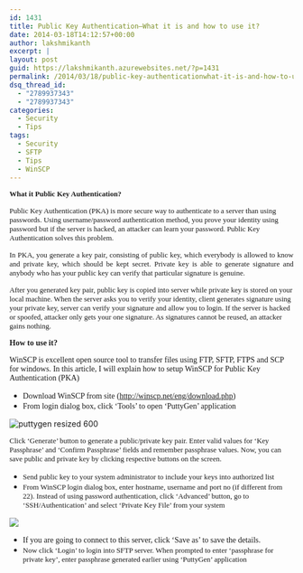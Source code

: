```yaml
---
id: 1431
title: Public Key Authentication–What it is and how to use it?
date: 2014-03-18T14:12:57+00:00
author: lakshmikanth
excerpt: |
layout: post
guid: https://lakshmikanth.azurewebsites.net/?p=1431
permalink: /2014/03/18/public-key-authenticationwhat-it-is-and-how-to-use-it/
dsq_thread_id:
  - "2789937343"
  - "2789937343"
categories:
  - Security
  - Tips
tags:
  - Security
  - SFTP
  - Tips
  - WinSCP
---
```

<font size="2" face="Verdana"><strong>What it Public Key Authentication?</strong></font>

<font size="2" face="Verdana">Public Key Authentication (PKA) is more secure way to authenticate to a server than using passwords. Using username/password authentication method, you prove your identity using password but if the server is hacked, an attacker can learn your password. Public Key Authentication solves this problem.</font>

<p align="justify">
  <font size="2" face="Verdana">In PKA, you generate a key pair, consisting of public key, which everybody is allowed to know and private key, which should be kept secret. Private key is able to generate signature and anybody who has your public key can verify that particular signature is genuine.</font>
</p>

<font size="2" face="Verdana">After you generated key pair, public key is copied into server while private key is stored on your local machine. When the server asks you to verify your identity, client generates signature using your private key, server can verify your signature and allow you to login. If the server is hacked or spoofed, attacker only gets your one signature. As signatures cannot be reused, an attacker gains nothing.</font>

<font face="Verdana"><strong>How to use it?</strong></font>

<font face="Verdana">WinSCP is excellent open source tool to transfer files using FTP, SFTP, FTPS and SCP for windows. In this article, I will explain how to setup WinSCP for Public Key Authentication (PKA)</font>

  * <font face="Verdana">Download WinSCP from site (<a title="http://winscp.net/eng/download.php" href="http://winscp.net/eng/download.php">http://winscp.net/eng/download.php</a>)</font>
  * <font face="Verdana">From login dialog box, click ‘Tools’ to open ‘PuttyGen’ application</font>

<img style="float: none; margin-left: auto; display: block; margin-right: auto" alt="puttygen resized 600" src="http://www.jscape.com/Portals/26878/images/puttygen-resized-600.png" /> 

<font face="Verdana"><font size="2">Click ‘Generate’ button to generate a public/private key pair. Enter valid values for ‘Key Passphrase’ and ‘Confirm Passphrase’ fields and remember passphrase values. Now, you can save public and private key by clicking respective buttons on the screen.</font></font>

  * <font face="Verdana"><font size="2">Send public key to your system administrator to include your keys into authorized list</font></font>
  * <font face="Verdana"><font size="2">From WinSCP login dialog box, enter hostname, username and port no (if different from 22). Instead of using password authentication, click ‘Advanced’ button, go to ‘SSH/Authentication’ and select ‘Private Key File’ from your system</font></font>

<img style="float: none; margin-left: auto; display: block; margin-right: auto" src="http://791840461.r.cdn77.net/data/media/screenshots/login.png?v=39" /> <font face="Verdana"></font>

  * <font face="Verdana">If you are going to connect to this server, click ‘Save as’ to save the details.</font>
  * <font face="Verdana"><font size="2">Now click ‘Login’ to login into SFTP server. When prompted to enter ‘passphrase for private key’, enter passphrase generated earlier using ‘PuttyGen’ application</font></font>